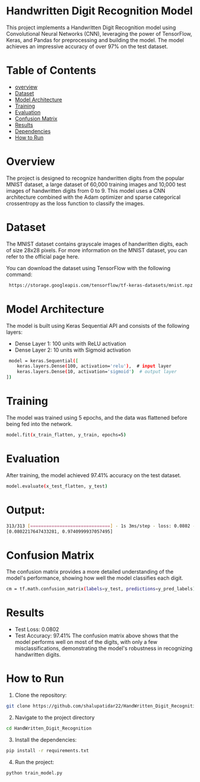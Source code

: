 
# Handwritten Digit Recognition Model

This project implements a Handwritten Digit Recognition model using Convolutional Neural Networks (CNN), leveraging the power of TensorFlow, Keras, and Pandas for preprocessing and building the model. The model achieves an impressive accuracy of over 97% on the test dataset.

# Table of Contents
- [overview](#overview)
- [Dataset](#Dataset)
- [Model Architecture]()
- [Training](#Training)
- [Evaluation](#Evaluation)
- [Confusion Matrix]()
- [Results](#Results)
- [Dependencies](#Dependencies)
- [How to Run](#)

# Overview

The project is designed to recognize handwritten digits from the popular MNIST dataset, a large dataset of 60,000 training images and 10,000 test images of handwritten digits from 0 to 9. This model uses a CNN architecture combined with the Adam optimizer and sparse categorical crossentropy as the loss function to classify the images.

# Dataset

The MNIST dataset contains grayscale images of handwritten digits, each of size 28x28 pixels. For more information on the MNIST dataset, you can refer to the official page here.

You can download the dataset using TensorFlow with the following command:

```bash
 https://storage.googleapis.com/tensorflow/tf-keras-datasets/mnist.npz

```

# Model Architecture

The model is built using Keras Sequential API and consists of the following layers:

* Dense Layer 1: 100 units with ReLU activation
* Dense Layer 2: 10 units with Sigmoid activation

```bash
 model = keras.Sequential([
    keras.layers.Dense(100, activation='relu'),  # input layer
    keras.layers.Dense(10, activation='sigmoid')  # output layer
])

```

# Training

The model was trained using 5 epochs, and the data was flattened before being fed into the network.

```bash
model.fit(x_train_flatten, y_train, epochs=5)

```

# Evaluation

After training, the model achieved 97.41% accuracy on the test dataset.
```bash
model.evaluate(x_test_flatten, y_test)

```
# Output:
```bash
313/313 [==============================] - 1s 3ms/step - loss: 0.0802 - accuracy: 0.9741
[0.0802217647433281, 0.9740999937057495]

```

# Confusion Matrix

The confusion matrix provides a more detailed understanding of the model's performance, showing how well the model classifies each digit.

```bash
cm = tf.math.confusion_matrix(labels=y_test, predictions=y_pred_labels)

```

# Results

* Test Loss: 0.0802
* Test Accuracy: 97.41%
The confusion matrix above shows that the model performs well on most of the digits, with only a few misclassifications, demonstrating the model's robustness in recognizing handwritten digits.

# How to Run

1. Clone the repository:
```bash
git clone https://github.com/shalupatidar22/HandWritten_Digit_Recognition.git

```

2. Navigate to the project directory
```bash
cd HandWritten_Digit_Recognition
```
3. Install the dependencies:
```bash
pip install -r requirements.txt

```

4. Run the project:
```bash
python train_model.py

```



